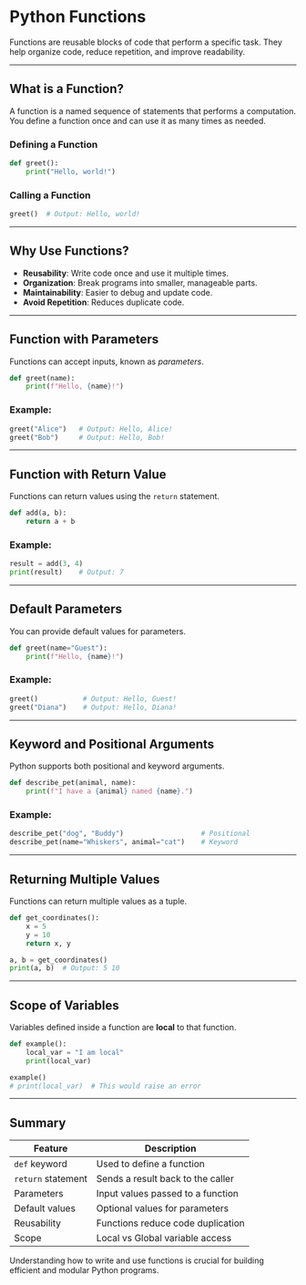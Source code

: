 
# Python Functions

Functions are reusable blocks of code that perform a specific task. They help organize code, reduce repetition, and improve readability.

---

## What is a Function?

A function is a named sequence of statements that performs a computation. You define a function once and can use it as many times as needed.

### Defining a Function

```python
def greet():
    print("Hello, world!")
```

### Calling a Function

```python
greet()  # Output: Hello, world!
```

---

## Why Use Functions?

- **Reusability**: Write code once and use it multiple times.
- **Organization**: Break programs into smaller, manageable parts.
- **Maintainability**: Easier to debug and update code.
- **Avoid Repetition**: Reduces duplicate code.

---

## Function with Parameters

Functions can accept inputs, known as *parameters*.

```python
def greet(name):
    print(f"Hello, {name}!")
```

### Example:

```python
greet("Alice")   # Output: Hello, Alice!
greet("Bob")     # Output: Hello, Bob!
```

---

## Function with Return Value

Functions can return values using the `return` statement.

```python
def add(a, b):
    return a + b
```

### Example:

```python
result = add(3, 4)
print(result)    # Output: 7
```

---

## Default Parameters

You can provide default values for parameters.

```python
def greet(name="Guest"):
    print(f"Hello, {name}!")
```

### Example:

```python
greet()           # Output: Hello, Guest!
greet("Diana")    # Output: Hello, Diana!
```

---

## Keyword and Positional Arguments

Python supports both positional and keyword arguments.

```python
def describe_pet(animal, name):
    print(f"I have a {animal} named {name}.")
```

### Example:

```python
describe_pet("dog", "Buddy")                   # Positional
describe_pet(name="Whiskers", animal="cat")    # Keyword
```

---

## Returning Multiple Values

Functions can return multiple values as a tuple.

```python
def get_coordinates():
    x = 5
    y = 10
    return x, y

a, b = get_coordinates()
print(a, b)  # Output: 5 10
```

---

## Scope of Variables

Variables defined inside a function are **local** to that function.

```python
def example():
    local_var = "I am local"
    print(local_var)

example()
# print(local_var)  # This would raise an error
```

---

## Summary

| Feature                | Description                                 |
|------------------------|---------------------------------------------|
| `def` keyword          | Used to define a function                   |
| `return` statement     | Sends a result back to the caller           |
| Parameters             | Input values passed to a function           |
| Default values         | Optional values for parameters              |
| Reusability            | Functions reduce code duplication           |
| Scope                  | Local vs Global variable access             |

Understanding how to write and use functions is crucial for building efficient and modular Python programs.
